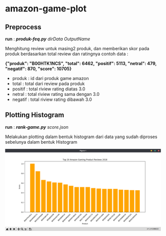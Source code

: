 # amazon-game-plot

## Preprocess

 **run** : ***produk-feq.py** dirData OutputName*

Menghitung review untuk masing2 produk, dan memberikan skor pada produk berdasarkan total review dan ratingnya
contoh data :

**{"produk": "B00HTK1NCS", "total": 6462, "positif": 5113, "netral": 479, "negatif": 870, "score": 10705}**

- produk : id dari produk game amazon
- total : total dari review pada produk
- positif : total riview rating diatas 3.0
- netral : total riview rating sama dengan 3.0
- negatif : total riview rating dibawah 3.0

 
  
## Plotting Histogram

  **run** : ***rank-game.py** score.json*
  
Melakukan plotting dalam bentuk histogram dari data yang sudah diproses sebelunya dalam bentuk Histogram

![alt text](https://github.com/death-march-begins/amazon-game-plot/blob/master/image/histogram.png)


  
